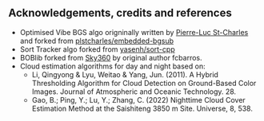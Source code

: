 ## Acknowledgements, credits and references

- Optimised Vibe BGS algo origninally written by [Pierre-Luc St-Charles](https://scholar.google.ca/citations?user=30mr9vYAAAAJ&hl=en) and forked from [plstcharles/embedded-bgsub](https://github.com/plstcharles/embedded-bgsub)
- Sort Tracker algo forked from [yasenh/sort-cpp](https://github.com/yasenh/sort-cpp)
- BOBlib forked from [Sky360](https://github.com/Sky360-Repository/sky360/tree/main/src/sky360lib) by original author fcbarros.
- Cloud estimation algorithms for day and night based on:
  - Li, Qingyong & Lyu, Weitao & Yang, Jun. (2011). A Hybrid Thresholding Algorithm for Cloud Detection on Ground-Based Color Images. Journal of Atmospheric and Oceanic Technology. 28.
  - Gao, B.; Ping, Y.; Lu, Y.; Zhang, C. (2022) Nighttime Cloud Cover Estimation Method at the Saishiteng 3850 m Site. Universe, 8, 538. 
